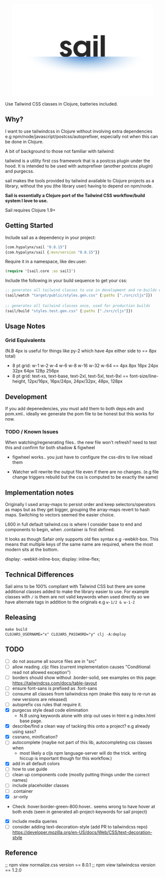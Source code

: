 <p align="center">
  <img width="460" height="300" src="./sail-logo.png">
</p>

Use Tailwind CSS classes in Clojure, batteries included.

## Why?

I want to use tailwindcss in Clojure without involving extra dependencies e.g
npm/node/javascript/postcss/autoprefixer, especially not when this can be done
in Clojure.

A bit of background to those not familiar with tailwind:  

tailwind is a utility first css framework that is a postcss plugin under the
hood. It is intended to be used with autoprefixer (another postcss plugin) and
purgecss.

sail makes the tools provided by tailwind available to Clojure projects as a
library, without the you (the library user) having to depend on npm/node. 

**Sail is essentially a Clojure port of the Tailwind CSS workflow/build system
I love to use.**

Sail requires Clojure 1.9+

## Getting Started

Include sail as a dependency in your project: 
```clojure
[com.hypalynx/sail "0.8.15"]
{com.hypalynx/sail {:mvn/version "0.8.15"}}
```

Require it in a namespace, like dev.user:
```clojure
(require '[sail.core :as sail]')
```

Include the following in your build sequence to get your css:
```clojure
;; generates all tailwind classes to use in development and re-builds when changes occur
(sail/watch "target/public/styles.gen.css" {:paths ["./src/cljs"]})

;; generates all tailwind classes once, used for production builds
(sail/build "styles.test.gen.css" {:paths ["./src/cljs"]})
```

## Usage Notes

### Grid Equivalents
  (N.B 4px is useful for things like py-2 which have 4px either side to == 8px total)
- 8 pt grid: w-1 w-2 w-4 w-6 w-8 w-16 w-32 w-64 == 4px 8px 16px 24px 32px 64px 128p 256px
- 8 pt grid: text-xs, text-base, text-2xl, text-5xl, text-9xl == font-size/line-height, 12px/16px, 16px/24px, 24px/32px, 48px, 128px



## Development

If you add depenedencies, you must add them to both deps.edn and pom.xml.. ideally we generate the pom file to be
honest but this works for now.

### TODO / Known Issues

When watching/regenerating files.. the new file won't refresh? need to test this and confirm for both shadow & figwheel
  - figwheel works.. you just have to configure the css-dirs to live reload them

- Watcher will rewrite the output file even if there are no changes. (e.g file change triggers rebuild but the css is
  computed to be exactly the same)

## Implementation notes

Originally I used array-maps to persist order and keep selectors/operators as
maps but as they get bigger, grouping the array-maps revert to hash maps.
Switching to vectors seemed the easier choice.

L600 in full default tailwind.css is where I consider base to end and
components to begin, when .container is first defined.

It looks as though Safair only supports old flex syntax e.g -webkit-box. This
means that multiple keys of the same name are required, where the most modern
sits at the bottom.

display: -webkit-inline-box;
display: inline-flex;

## Technical Differences

Sail aims to be 100% compliant with Tailwind CSS but there are some additional
classes added to make the library easier to use. For example classes with `/`
is them are not valid keywords when used directly so we have alternate tags in
addition to the originals e.g `w-1/2 & w-1-2`

## Releasing

```
make build
CLOJARS_USERNAME="x" CLOJARS_PASSWORD="y" clj -A:deploy
```

## TODO

- [ ] do not assume all source files are in "src"
- [ ] allow reading .cljc files (current implementation causes "Conditional read not allowed exception")
- [ ] borders should show without .border-solid, see examples on this page: https://tailwindcss.com/docs/table-layout 
- [ ] ensure font-sans is prefixed as .font-sans
- [ ] consume all classes from tailwindcss npm (make this easy to re-run as new
  versions are released)
- [ ] autoprefix css rules that require it.
- [X] purgecss style dead code elimination
  - N.B using keywords alone with strip out uses in html e.g index.html base
    page.
- [X] describe/find a clean way of tacking this onto a project? e.g already
  using sass?
- [X] cssnano, minification?
- [ ] autocomplete (maybe not part of this lib, autocompleting css classes when
  - most likely a cljs npm language-server will do the trick.
  writing hiccup is important though for this workflow.)
- [X] add in all default colors
- [ ] how to use guide
- [ ] clean up components code (mostly putting things under the correct names)
- [ ] include placeholder classes
- [ ] .container
- [X] .sr-only
- Check :hover\:border-green-800:hover.. seems wrong to have hover at both ends (seen in generated all-project-keywords for sail project)
- [X] include media queries
- [ ] consider adding text-decoration-style (add PR to tailwindcss repo) https://developer.mozilla.org/en-US/docs/Web/CSS/text-decoration-style

## Reference

;; npm view normalize.css version == 8.0.1
;; npm view tailwindcss version == 1.2.0

